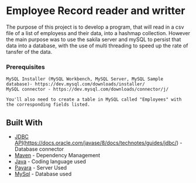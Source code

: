 # Employee Record reader and writter 

The purpose of this project is to develop a program, that will read in a csv file of a list of employess and their data, into a hashmap collection. However the main purpose was to use the sakila server and mySQL to persist that data into a database, with the use of multi threading to speed up the rate of tansfer of the data. 


### Prerequisites
```
MySQL Installer (MySQL Workbench, MySQL Server, MySQL Sample database)- https://dev.mysql.com/downloads/installer/ 
MySQL connector - https://dev.mysql.com/downloads/connector/j/

You'll also need to create a table in MySQL called "Employees" with the corresponding fields listed.

```
## Built With
* [JDBC API](javax.sql)(https://docs.oracle.com/javase/8/docs/technotes/guides/jdbc/) - Database connector
* [Maven](https://maven.apache.org/) - Dependency Management
* [Java](https://www.java.com/) - Coding language used
* [Payara](https://www.payara.fish/) - Server Used
* [MySql](https://www.mysql.com/) - Database used


